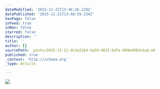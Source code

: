 ```yaml
---
dateModified: '2015-11-21T13:46:26.129Z'
datePublished: '2015-11-21T13:48:59.234Z'
hasPage: false
inFeed: true
inNav: false
starred: false
description: ''
title: ''
author: []
sourcePath: _posts/2015-11-21-dc3a21bd-5a59-4632-b4fe-099ed683cbad.md
published: true
_context: 'http://schema.org'
_type: Article

---
```

![](https://the-grid-user-content.s3-us-west-2.amazonaws.com/15439a89-4258-4507-8850-b8f38c917666.jpg)